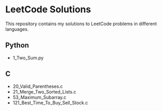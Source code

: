 # LeetCode Solutions
This repository contains my solutions to LeetCode problems in different languages.

## Python
- 1_Two_Sum.py
## C
- 20_Valid_Parentheses.c
- 21_Merge_Two_Sorted_Lists.c
- 53_Maximum_Subarray.c
- 121_Best_Time_To_Buy_Sell_Stock.c
